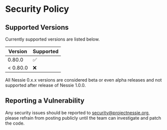 # Security Policy

## Supported Versions

Currently supported versions are listed below.

| Version  | Supported          |
|----------|--------------------|
| 0.80.0   | :white_check_mark: |
| < 0.80.0 | :x:                |

All Nessie 0.x.x versions are considered beta or even alpha releases and not supported after
release of Nessie 1.0.0.

## Reporting a Vulnerability

Any security issues should be reported to security@projectnessie.org, please refrain from posting publicly until the team can investigate and patch the code.
